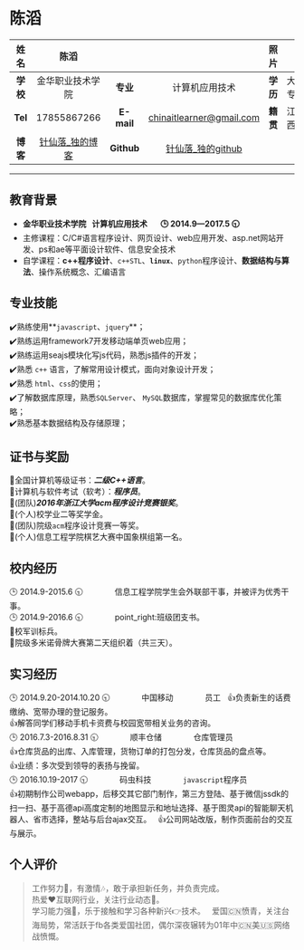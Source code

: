 # 陈滔  

| 姓名 | 陈滔 | | | 照片 | |
| :---: | :---: | :---: | :---: | :---: | :---: |
| **学校** | 金华职业技术学院 | **专业** | 计算机应用技术 | **学历** | 大专 |
| **Tel** | 17855867266 | **E-mail** | chinaitlearner@gmail.com | **籍贯** | 江西 |
| **博客** | [针仙落_独的博客][1] | **Github** | [针仙落_独的github][2] |
***
## 教育背景

* **金华职业技术学院   计算机应用技术        :clock3: 2014.9—2017.5 :clock930:**  
* 主修课程：C/C#语言程序设计、网页设计、web应用开发、asp.net网站开发、ps和ae等平面设计软件、信息安全技术   
* 自学课程：**c++程序设计**、`c++STL`、**`linux`**、`python`程序设计、**数据结构与算法**、操作系统概念、汇编语言  

## 专业技能

:heavy_check_mark:熟练使用**`javascript`、`jquery`**；  
:heavy_check_mark:熟练运用framework7开发移动端单页web应用；  
:heavy_check_mark:熟练运用seajs模块化写js代码，熟悉js插件的开发；  
:heavy_check_mark:熟悉 `c++` 语言，了解常用设计模式，面向对象设计开发；  
:heavy_check_mark:熟悉 `html`、`css`的使用；  
:heavy_check_mark:了解数据库原理，熟悉`SQLServer`、 `MySQL`数据库，掌握常见的数据库优化策略；  
:heavy_check_mark:熟悉基本数据结构及存储原理；  

## 证书与奖励

:muscle:全国计算机等级证书：***二级C++语言***。  
:muscle:计算机与软件考试（软考）：***程序员***。  
:dancers:(团队)***2016年浙江大学acm程序设计竞赛银奖***。  
:runner:(个人)校学业二等奖学金。  
:dancers:(团队)院级`acm`程序设计竞赛一等奖。  
:runner:(个人)信息工程学院棋艺大赛中国象棋组第一名。  

## 校内经历

:clock3: 2014.9-2015.6 :clock930:　　　　信息工程学院学生会外联部干事，并被评为优秀干事。  
:clock3: 2014.9-2016.6 :clock930:　　　　point_right:班级团支书。  
:eyes:校军训标兵。  
:eyes:院级多米诺骨牌大赛第二天组织着（共三天）。  

## 实习经历

  :clock3: 2014.9.20-2014.10.20 :clock930:　　　　中国移动　　　　员工  
  :+1:负责新生的话费缴纳、宽带办理的登记服务。  
  :+1:解答同学们移动手机卡资费与校园宽带相关业务的咨询。  
:clock3: 2016.7.3-2016.8.31 :clock930:　　　　顺丰仓储　　　　仓库管理员  
  :+1:仓库货品的出库、入库管理，货物订单的打包分发，仓库货品的盘点等。  
  :+1:业绩：多次受到领导的表扬与挽留。  
:clock3: 2016.10.19-2017 :clock930:　　　　码虫科技　　　　`javascript`程序员  
  :+1:初期制作公司webapp，后移交其它部门制作，第三方登陆、基于微信jssdk的扫一扫、基于高德api高度定制的地图显示和地址选择、基于图灵api的智能聊天机器人、省市选择，整站与后台ajax交互。  
  :+1:公司网站改版，制作页面前台的交互与展示。

## 个人评价

> 工作努力:100:，有激情:notes:，敢于承担新任务，并负责完成。  
> 热爱:heart:互联网行业，关注行业动态:dash:。  
> 学习能力强:muscle:，乐于接触和学习各种新兴:point_right:技术。  
> 爱国:cn:愤青，关注台海局势，常活跃于fb各类爱国社团，偶尔深夜辗转为01年中:cn:美:us:网络战愤慨。  

[1]: https://cnblogs.com/zhenxianluo/
[2]: https://github.com/zhenxianluo

